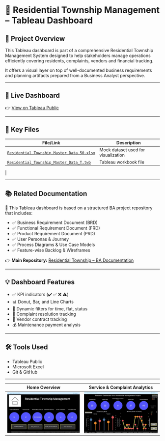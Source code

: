 # 🏢 Residential Township Management – Tableau Dashboard

## 📘 Project Overview

This Tableau dashboard is part of a comprehensive Residential Township Management System designed to help stakeholders manage operations efficiently covering residents, complaints, vendors and financial tracking.

It offers a visual layer on top of well-documented business requirements and planning artifacts prepared from a Business Analyst perspective.

---

## 🔗 Live Dashboard

👉 [View on Tableau Public](https://public.tableau.com/views/Residential_Township_Master_Data_T/HOME?:language=en-US&publish=yes&:sid=&:redirect=auth&:display_count=n&:origin=viz_share_link)

---

## 📂 Key Files

| File/Link | Description |
|-----------|-------------|
| [`Residential_Township_Master_Data_50.xlsx`](https://github.com/suraj-insights/Residential-Township-Management---Tableau-Dashboard/blob/2856aba66231348fcfe461a56f5ffd033bb046d1/Residential_Township_Master_Data_50.xlsx) | Mock dataset used for visualization |
| [`Residential_Township_Master_Data_T.twb`](https://github.com/suraj-insights/Residential-Township-Management---Tableau-Dashboard/blob/2856aba66231348fcfe461a56f5ffd033bb046d1/Residential_Township_Master_Data_T.twb) | Tableau workbook file |
| 

---

## 📚 Related Documentation

📁 This Tableau dashboard is based on a structured BA project repository that includes:

- ✅ Business Requirement Document (BRD)
- ✅ Functional Requirement Document (FRD)
- ✅ Product Requirement Document (PRD)
- ✅ User Personas & Journey
- ✅ Process Diagrams & Use Case Models
- ✅ Feature-wise Backlog & Wireframes

👉 **Main Repository:** [Residential Township – BA Documentation](https://github.com/suraj-insights/Residential-Township-Management-System.git)  


---

## 💡 Dashboard Features

- ✅ KPI indicators (✔️ ✅ ❌ ⚠️)
- 📊 Donut, Bar, and Line Charts
- 🔄 Dynamic filters for time, flat, status
- 🧾 Complaint resolution tracking
- 🔐 Vendor contract tracking
- 💰 Maintenance payment analysis

---

## 🛠 Tools Used

- Tableau Public  
- Microsoft Excel  
- Git & GitHub

---

| Home Overview                                                                                                                                                | Service & Complaint Analytics                                                                                                                                   |
| ------------------------------------------------------------------------------------------------------------------------------------------------------------ | --------------------------------------------------------------------------------------------------------------------------------------------------------------- |
| ![Home](https://github.com/suraj-insights/Residential-Township-Management---Tableau-Dashboard/blob/62ef77a26be215ec5f2115f972e5f6e82e6bf281/A.jpeg?raw=true) | ![Service](https://github.com/suraj-insights/Residential-Township-Management---Tableau-Dashboard/blob/62ef77a26be215ec5f2115f972e5f6e82e6bf281/B.jpeg?raw=true) |
